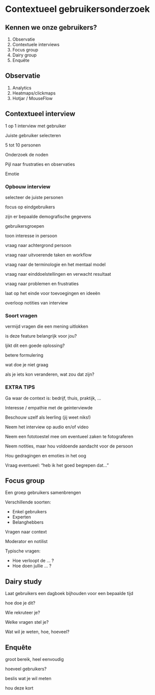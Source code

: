 # Contextueel gebruikersonderzoek

## Kennen we onze gebruikers?

1. Observatie
2. Contextuele interviews
3. Focus group
4. Dairy group
5. Enquête

## Observatie

1. Analytics
2. Heatmaps/clickmaps
3. Hotjar / MouseFlow

## Contextueel interview

1 op 1 interview met gebruiker

Juiste gebruiker selecteren

5 tot 10 personen

Onderzoek de noden

Pijl naar frustraties en observaties

Emotie

### Opbouw interview

selecteer de juiste personen

focus op eindgebruikers

zijn er bepaalde demografische gegevens

gebruikersgroepen

toon interesse in persoon

vraag naar achtergrond persoon

vraag naar uitvoerende taken en workflow

vraag naar de terminologie en het mentaal model

vraag naar einddoelstellingen en verwacht resultaat

vraag naar problemen en frustraties

laat op het einde voor toevoegingen en ideeën

overloop notities van interview

### Soort vragen

vermijd vragen die een mening uitlokken

is deze feature belangrijk voor jou?

ljikt dit een goede oplossing?

betere formulering

wat doe je niet graag

als je iets kon veranderen, wat zou dat zijn?

### EXTRA TIPS

Ga waar de context is: bedrijf, thuis, praktijk, …

Interesse / empathie met de geinterviewde

Beschouw uzelf als leerling (jij weet niks!)

Neem het interview op audio en/of video

Neem een fototoestel mee om eventueel zaken te fotograferen

Neem notities, maar hou voldoende aandacht voor de persoon

Hou gedragingen en emoties in het oog

Vraag eventueel: “heb ik het goed begrepen dat…”

## Focus group

Een groep gebruikers samenbrengen

Verschillende soorten:

- Enkel gebruikers
- Experten
- Belanghebbers

Vragen naar context

Moderator en notilist

Typische vragen:

- Hoe verloopt de ... ?
- Hoe doen jullie ... ?

## Dairy study

Laat gebruikers een dagboek bijhouden voor een bepaalde tijd

hoe doe je dit?

Wie rekruteer je?

Welke vragen stel je?

Wat wil je weten, hoe, hoeveel?

## Enquête

groot bereik, heel eenvoudig

hoeveel gebruikers?

beslis wat je wil meten

hou deze kort
